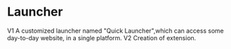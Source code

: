 # Launcher
V1
A customized launcher named "Quick Launcher",which can access some day-to-day website, in a single platform.
V2
Creation of extension.

